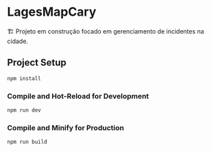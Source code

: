 # LagesMapCary

🏗️ Projeto em construção focado em gerenciamento de incidentes na cidade.

## Project Setup

```sh
npm install
```

### Compile and Hot-Reload for Development

```sh
npm run dev
```

### Compile and Minify for Production

```sh
npm run build
```
